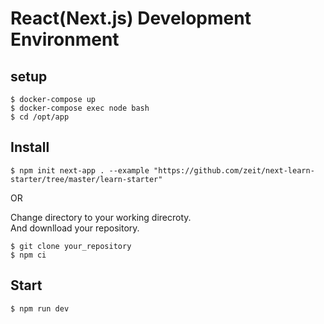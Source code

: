 # React(Next.js) Development Environment

## setup

```
$ docker-compose up
$ docker-compose exec node bash
$ cd /opt/app
```

## Install

```
$ npm init next-app . --example "https://github.com/zeit/next-learn-starter/tree/master/learn-starter"
```

OR

Change directory to your working direcroty.<br>
And downlload your repository.

```
$ git clone your_repository
$ npm ci
```

## Start

```
$ npm run dev
```
